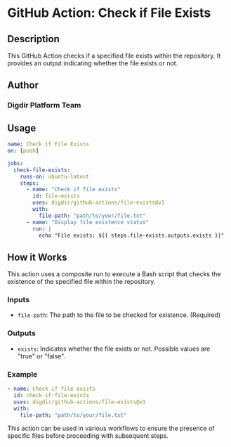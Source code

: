 # GitHub Action: Check if File Exists

## Description

This GitHub Action checks if a specified file exists within the repository. It provides an output indicating whether the file exists or not.

## Author

### Digdir Platform Team

## Usage

```yaml
name: Check if File Exists
on: [push]

jobs:
  check-file-exists:
    runs-on: ubuntu-latest
    steps:
      - name: "Check if file exists"
        id: file-exists
        uses: digdir/github-actions/file-exists@v1
        with:
          file-path: "path/to/your/file.txt"
      - name: "Display file existence status"
        run: |
          echo "File exists: ${{ steps.file-exists.outputs.exists }}"
```

## How it Works

This action uses a composite run to execute a Bash script that checks the existence of the specified file within the repository.

### Inputs

- `file-path`: The path to the file to be checked for existence. (Required)

### Outputs

- `exists`: Indicates whether the file exists or not. Possible values are "true" or "false".

### Example

```yaml
- name: Check if file exists
  id: check-if-file-exists
  uses: digdir/github-actions/file-exists@v1
  with:
    file-path: "path/to/your/file.txt"
```

This action can be used in various workflows to ensure the presence of specific files before proceeding with subsequent steps.
